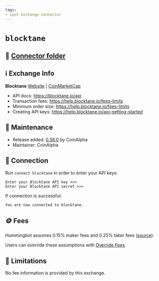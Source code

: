 ```yaml
---
tags:
- spot exchange connector
---
```


# `blocktane`

## 📁 [Connector folder](https://github.com/CoinAlpha/hummingbot/tree/master/hummingbot/connector/exchange/blocktane)

## ℹ️ Exchange Info

**Blocktane** 
[Website](https://blocktane.io/) | [CoinMarketCap](https://coinmarketcap.com/exchanges/blocktane/)

* API docs: https://blocktane.io/api
* Transaction fees: https://help.blocktane.io/fees-limits
* Minimum order size: https://help.blocktane.io/fees-limits
* Creating API keys: https://help.blocktane.io/api-getting-started

## 👷 Maintenance

* Release added: [0.36.0](/release-notes/0.36.0/) by CoinAlpha
* Maintainer: CoinAlpha

## 🔑 Connection

Run `connect blocktane` in order to enter your API keys:
 
```
Enter your Blocktane API key >>>
Enter your Blocktane API secret >>>
```

If connection is successful:
```
You are now connected to blocktane.
```

## 🪙 Fees

Hummingbot assumes 0.15% maker fees and 0.25% taker fees ([source](https://github.com/CoinAlpha/hummingbot/blob/master/hummingbot/connector/exchange/blocktane/blocktane_utils.py#L12)).

Users can override these assumptions with [Override Fees](/global-configs/override-fees/).

## 🛑 Limitations

No fee information is provided by this exchange.

